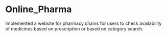 # Online_Pharma
Implemented a website for pharmacy chains for users to check availability of medicines based on prescription or based on category search.
